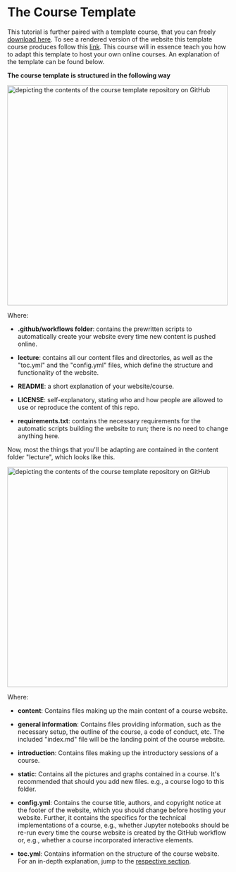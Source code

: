 # The Course Template

This tutorial is further paired with a template course, that you can freely [download here](https://github.com/M-earnest/course_template_diler/archive/refs/heads/master.zip). To see a rendered version of the website this template course produces follow this [link](https://m-earnest.github.io/course_template_diler/general_information/index.html). This course will in essence teach you how to adapt this template to host your own online courses. An explanation of the template can be found below.


**The course template is structured in the following way**

<img src="https://github.com/DiLER-Digitell/Jupyter-Book/main/static/repo.png?raw=true" alt="depicting the contents of the course template repository on GitHub" class="bg-primary" width="500px">


Where:

- **.github/workflows folder**: contains the prewritten scripts to automatically create your website every time new content is pushed online.

- **lecture**: contains all our content files and directories, as well as the "toc.yml" and the "config.yml" files, which define the structure and functionality of the website.

- **README**: a short explanation of your website/course.

- **LICENSE**: self-explanatory, stating who and how people are allowed to use or reproduce the content of this repo.

- **requirements.txt**: contains the necessary requirements for the automatic scripts building the website to run; there is no need to change anything here.

Now, most the things that you'll be adapting are contained in the content folder "lecture", which looks like this.

<img src="https://github.com/DiLER-Digitell/Jupyter-Book/main/static/lecture_folder.png?raw=true" alt="depicting the contents of the course template repository on GitHub" class="bg-primary" width="500px">

Where:

- **content**: Contains files making up the main content of a course website.

- **general information**: Contains files providing information, such as the necessary setup, the outline of the course, a code of conduct, etc. The included \"index.md" file will be the landing point of the course website.

- **introduction**: Contains files making up the introductory sessions of a course.

- **static**: Contains all the pictures and graphs contained in a course. It's recommended that should you add new files. e.g., a course logo to this folder.

- **config.yml**: Contains the course title, authors, and copyright notice at the footer of the website, which you should change before hosting your website. Further, it contains the specifics for the technical implementations of a course, e.g., whether Jupyter notebooks should be re-run every time the course website is created  by the GitHub workflow or, e.g., whether a course incorporated interactive elements.

- **toc.yml**: Contains information on the structure of the course website. For an in-depth explanation, jump to the [respective section](https://diler-digitell.github.io/Jupyter-Book/content/setup-files.html).
